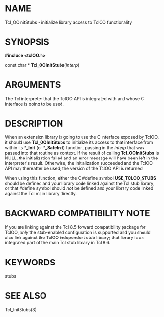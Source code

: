 # NAME

Tcl_OOInitStubs - initialize library access to TclOO functionality

# SYNOPSIS

**#include \<tclOO.h\>**

const char \* **Tcl_OOInitStubs**(*interp*)

# ARGUMENTS

The Tcl interpreter that the TclOO API is integrated with and whose C
interface is going to be used.

# DESCRIPTION

When an extension library is going to use the C interface exposed by
TclOO, it should use **Tcl_OOInitStubs** to initialize its access to
that interface from within its *\****\_Init** (or *\****\_SafeInit**)
function, passing in the *interp* that was passed into that routine as
context. If the result of calling **Tcl_OOInitStubs** is NULL, the
initialization failed and an error message will have been left in the
interpreter\'s result. Otherwise, the initialization succeeded and the
TclOO API may thereafter be used; the version of the TclOO API is
returned.

When using this function, either the C #define symbol
**USE_TCLOO_STUBS** should be defined and your library code linked
against the Tcl stub library, or that #define symbol should *not* be
defined and your library code linked against the Tcl main library
directly.

# BACKWARD COMPATIBILITY NOTE

If you are linking against the Tcl 8.5 forward compatibility package for
TclOO, *only* the stub-enabled configuration is supported and you should
also link against the TclOO independent stub library; that library is an
integrated part of the main Tcl stub library in Tcl 8.6.

# KEYWORDS

stubs

# SEE ALSO

Tcl_InitStubs(3)
